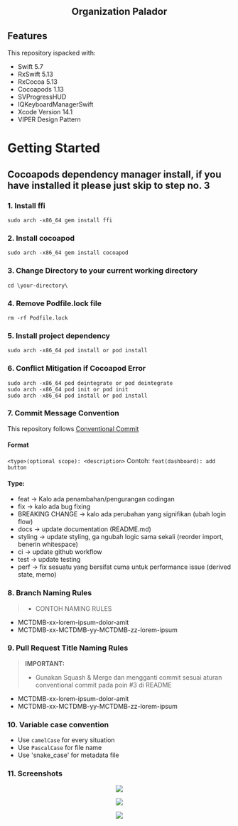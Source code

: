 
<div align="center">
  <h2>Organization Palador</h2>
</div>

## Features

This repository ispacked with:

-   Swift 5.7
-   RxSwift 5.13
-   RxCocoa 5.13
-   Cocoapods 1.13
-   SVProgressHUD
-   IQKeyboardManagerSwift
-   Xcode Version 14.1
-   VIPER Design Pattern

# Getting Started

## Cocoapods dependency manager install, if you have installed it please just skip to step no. 3

### 1. Install ffi

```
sudo arch -x86_64 gem install ffi
```
### 2. Install cocoapod

```
sudo arch -x86_64 gem install cocoapod
```
### 3. Change Directory to your current working directory

```
cd \your-directory\
```
### 4. Remove Podfile.lock file

```
rm -rf Podfile.lock
```

### 5. Install project dependency

```
sudo arch -x86_64 pod install or pod install
```

### 6. Conflict Mitigation if Cocoapod Error

```
sudo arch -x86_64 pod deintegrate or pod deintegrate
sudo arch -x86_64 pod init or pod init
sudo arch -x86_64 pod install or pod install
```

### 7. Commit Message Convention

This repository follows [Conventional Commit](https://www.conventionalcommits.org/en/v1.0.0/)
#### Format
`<type>(optional scope): <description>`
Contoh: `feat(dashboard): add button`

#### Type:

- feat → Kalo ada penambahan/pengurangan codingan
- fix → kalo ada bug fixing
- BREAKING CHANGE → kalo ada perubahan yang signifikan (ubah login flow)
- docs → update documentation (README.md)
- styling → update styling, ga ngubah logic sama sekali (reorder import, benerin whitespace)
- ci → update github workflow
- test → update testing
- perf → fix sesuatu yang bersifat cuma untuk performance issue (derived state, memo)

### 8. Branch Naming Rules
> - CONTOH NAMING RULES 

- MCTDMB-xx-lorem-ipsum-dolor-amit
- MCTDMB-xx-MCTDMB-yy-MCTDMB-zz-lorem-ipsum

### 9. Pull Request Title Naming Rules
> **IMPORTANT:**
> - Gunakan Squash & Merge dan mengganti commit sesuai aturan conventional commit pada poin #3 di README

- MCTDMB-xx-lorem-ipsum-dolor-amit
- MCTDMB-xx-MCTDMB-yy-MCTDMB-zz-lorem-ipsum

### 10. Variable case convention
- Use `camelCase` for every situation
- Use `PascalCase` for file name
- Use 'snake_case' for metadata file

### 11. Screenshots

<p align="center">
  <img src="https://github.com/pitydevil/organization-palador/main/images/image1.png">
</p>
<p align="center">
  <img src="https://github.com/pitydevil/organization-palador/main/images/image2.png">
</p>
<p align="center">
  <img src="https://github.com/pitydevil/organization-palador/main/images/image3.png">
</p>
